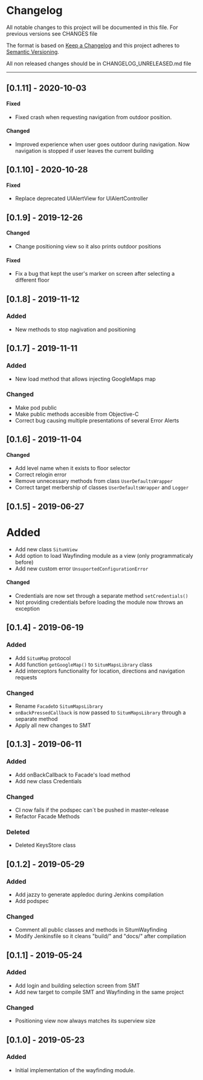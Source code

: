 # Changelog
All notable changes to this project will be documented in this file. For previous versions see CHANGES file

The format is based on [Keep a Changelog](http://keepachangelog.com/en/1.0.0/)
and this project adheres to [Semantic Versioning](http://semver.org/spec/v2.0.0.html).

All non released changes should be in CHANGELOG_UNRELEASED.md file

---------
## [0.1.11] - 2020-10-03

#### Fixed
* Fixed crash when requesting navigation from outdoor position.

#### Changed
* Improved experience when user goes outdoor during navigation. Now navigation is stopped if user leaves the current building

## [0.1.10] - 2020-10-28

#### Fixed
* Replace deprecated UIAlertView for UIAlertController

## [0.1.9] - 2019-12-26

#### Changed
* Change positioning view so it also prints outdoor positions

#### Fixed
* Fix a bug that kept the user's marker on screen after selecting a different floor


## [0.1.8] - 2019-11-12

### Added
* New methods to stop nagivation and positioning


## [0.1.7] - 2019-11-11
### Added
* New load method that allows injecting GoogleMaps map

### Changed
* Make pod public
* Make public methods accesible from Objective-C
* Correct bug causing multiple presentations of several Error Alerts

## [0.1.6] - 2019-11-04

#### Changed
* Add level name when it exists to floor selector
* Correct relogin error
* Remove unnecessary methods from class `UserDefaultsWrapper`
* Correct target merbership of classes `UserDefaultsWrapper` and `Logger`


## [0.1.5] - 2019-06-27

# Added
* Add new class `SitumView`
* Add option to load Wayfinding module as a view (only programmaticaly before)
* Add new custom error `UnsuportedConfigurationError`

#### Changed
* Credentials are now set through a separate method `setCredentials()`
* Not providing credentials before loading the module now throws an exception


## [0.1.4] - 2019-06-19

### Added
* Add `SitumMap` protocol
* Add function `getGoogleMap()` to `SitumMapsLibrary` class
* Add interceptors functionality for location, directions and navigation requests

### Changed
* Rename `Facade`to `SitumMapsLibrary`
* `onBackPressedCallback` is now passed to `SitumMapsLibrary` through a separate method
* Apply all new changes to SMT


## [0.1.3] - 2019-06-11

### Added
* Add onBackCallback to Facade's load method
* Add new class Credentials

### Changed
* CI now fails if the podspec can´t be pushed in master-release
* Refactor Facade Methods

### Deleted
* Deleted KeysStore class


## [0.1.2] - 2019-05-29

### Added
* Add jazzy to generate appledoc during Jenkins compilation
* Add podspec

### Changed
* Comment all public classes and methods in SitumWayfinding
* Modify Jenkinsfile so it cleans "build/" and "docs/" after compilation



## [0.1.1] - 2019-05-24

### Added
* Add login and building selection screen from SMT
* Add new target to compile SMT and Wayfinding in the same project

### Changed
* Positioning view now always matches its superview size


## [0.1.0] - 2019-05-23

### Added
* Initial implementation of the wayfinding module.
